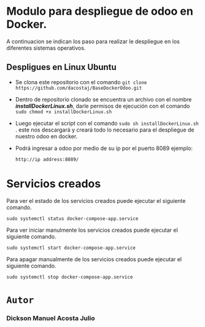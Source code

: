  # Modulo para despliegue de odoo en Docker.
 
 A continuacion se indican los paso para realizar le despliegue en los diferentes sistemas operativos.
 
 ## Despligues en Linux Ubuntu
 
- Se clona este repositorio con el comando  `git clone https://github.com/dacostaj/BaseDockerOdoo.git` 

- Dentro de repositorio clonado se encuentra un archivo con el nombre ***installDockerLinux.sh***, darle permisos de ejecución con el comando `sudo chmod +x installDockerLinux.sh` 
 

- Luego ejecutar el script con el comando  `sudo sh installDockerLinux.sh` . este nos descargará y creará todo lo necesario para el despliegue de nuestro odoo en docker.

- Podrá ingresar a odoo por medio de su ip por el puerto 8089 ejemplo:
   
   `http://ip address:8089/`
   
# Servicios creados

Para ver el estado de los servicios creados puede ejecutar el siguiente comando.

`sudo systemctl status docker-compose-app.service`

Para ver iniciar manulmente los servicios creados puede ejecutar el siguiente comando.

`sudo systemctl start docker-compose-app.service`

Para apagar manualmente de los servicios creados puede ejecutar el siguiente comando.

`sudo systemctl stop docker-compose-app.service`


# `Autor`


### Dickson Manuel Acosta Julio
